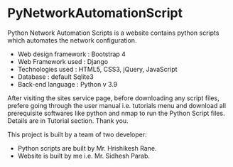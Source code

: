 # PyNetworkAutomationScript
Python Network Automation Scripts is a website contains python scripts which automates the network configuration.

- Web design framework : Bootstrap 4
- Web Framework used : Django
- Technologies used : HTML5, CSS3, jQuery, JavaScript
- Database : default Sqlite3
- Back-end language : Python v 3.9



After visiting the sites service page, before downloading any script files, prefere going through the user manual i.e. tutorials menu and download all prerequisite softwares 
like python and nmap to run the Python Script files. Details are in Tutorial section.
Thank you.


This project is built by a team of two developer:
- Python scripts are built by Mr. Hrishikesh Rane.
- Website is built by me i.e. Mr. Sidhesh Parab. 

